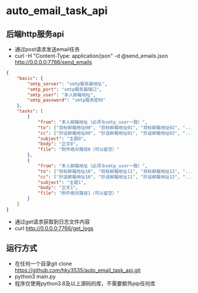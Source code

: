 # auto_email_task_api

## 后端http服务api
* 通过post请求发送email任务
* curl -H "Content-Type: application/json" -d @send_emails.json http://0.0.0.0:7766/send_emails
```json
{
    "basic": {
        "smtp_server": "smtp服务器地址",
        "smtp_port": "smtp服务器端口",
        "smtp_user": "本人邮箱地址",
        "smtp_password": "smtp服务密码"
    },
    "tasks": [
        {
            "from": "本人邮箱地址（必须与smtp_user一致）",
            "to": ["目标邮箱地址00", "目标邮箱地址01", "目标邮箱地址02", "..."],
            "cc": ["抄送邮箱地址00", "抄送邮箱地址01", "抄送邮箱地址02", "..."],
            "subject": "主题0",
            "body": "正文0",
            "file": "附件绝对路径0（可以留空）"
        }, 
        {
            "from": "本人邮箱地址（必须与smtp_user一致）",
            "to": ["目标邮箱地址10", "目标邮箱地址11", "目标邮箱地址12", "..."],
            "cc": ["抄送邮箱地址10", "抄送邮箱地址11", "抄送邮箱地址12", "..."],
            "subject": "主题1",
            "body": "正文1",
            "file": "附件绝对路径1（可以留空）"
        }
    ]
}
```
* 通过get请求获取到日志文件内容
* curl http://0.0.0.0:7766/get_logs
## 运行方式
* 在任何一个目录git clone https://github.com/hky3535/auto_email_task_api.git
* python3 main.py
* 程序仅使用python3.8及以上源码的库，不需要额外pip任何库